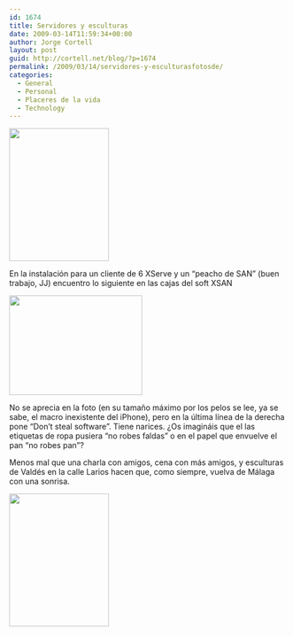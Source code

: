 ```yaml
---
id: 1674
title: Servidores y esculturas
date: 2009-03-14T11:59:34+00:00
author: Jorge Cortell
layout: post
guid: http://cortell.net/blog/?p=1674
permalink: /2009/03/14/servidores-y-esculturasfotosde/
categories:
  - General
  - Personal
  - Placeres de la vida
  - Technology
---
```

<img class="alignnone" title="6 Xserve y SAN" src="http://farm4.static.flickr.com/3593/3351037391_4d7589188d_m.jpg" alt="" width="180" height="240" />

En la instalación para un cliente de 6 XServe y un &#8220;peacho de SAN&#8221; (buen trabajo, JJ) encuentro lo siguiente en las cajas del soft XSAN

<img class="alignnone" title="Dont steal software" src="http://farm4.static.flickr.com/3548/3351863106_5c29afcebc_m.jpg" alt="" width="240" height="180" />

No se aprecia en la foto (en su tamaño máximo por los pelos se lee, ya se sabe, el macro inexistente del iPhone), pero en la última línea de la derecha pone &#8220;Don&#8217;t steal software&#8221;. Tiene narices. ¿Os imagináis que el las etiquetas de ropa pusiera &#8220;no robes faldas&#8221; o en el papel que envuelve el pan &#8220;no robes pan&#8221;?

Menos mal que una charla con amigos, cena con más amigos, y esculturas de Valdés en la calle Larios hacen que, como siempre, vuelva de Málaga con una sonrisa.

<img class="alignnone" title="esculturas en la calle" src="http://farm4.static.flickr.com/3581/3351037223_eb950b337e_m.jpg" alt="" width="180" height="240" />